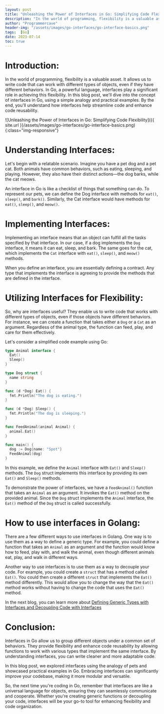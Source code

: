 ```yaml
---
layout: post
title: "Unleashing the Power of Interfaces in Go: Simplifying Code Flexibility"
description: "In the world of programming, flexibility is a valuable asset. It allows us to write code that can work with different types of objects, even if they have different behaviors. In Go, a powerful language, interfaces play a significant role in achieving this flexibility. In this blog post, we'll dive into the concept of interfaces in Go, using a simple analogy and practical examples. By the end, you'll understand how interfaces help streamline code and enhance code reusability."
author: "Programmercave"
header-img: "/assets/images/go-interfaces/go-interface-basics.png"
tags:  [Go]
date: 2023-07-14
toc: true
---
```

# Introduction:

In the world of programming, flexibility is a valuable asset. It allows us to write code that can work with different types of objects, even if they have different behaviors. In Go, a powerful language, interfaces play a significant role in achieving this flexibility. In this blog post, we'll dive into the concept of interfaces in Go, using a simple analogy and practical examples. By the end, you'll understand how interfaces help streamline code and enhance code reusability.

![Unleashing the Power of Interfaces in Go: Simplifying Code Flexibility]({{ site.url }}/assets/images/go-interfaces/go-interface-basics.png){:class="img-responsive"}

# Understanding Interfaces:

Let's begin with a relatable scenario. Imagine you have a pet dog and a pet cat. Both animals have common behaviors, such as eating, sleeping, and playing. However, they also have their distinct actions—the dog barks, while the cat meows.

An interface in Go is like a checklist of things that something can do. To represent our pets, we can define the Dog interface with methods for `eat()`, `sleep()`, and `bark()`. Similarly, the Cat interface would have methods for `eat()`, `sleep()`, and `meow()`.

# Implementing Interfaces:

Implementing an interface means that an object can fulfill all the tasks specified by that interface. In our case, if a dog implements the `Dog` interface, it means it can eat, sleep, and bark. The same goes for the cat, which implements the `Cat` interface with `eat()`, `sleep()`, and `meow()` methods.

When you define an interface, you are essentially defining a contract. Any type that implements the interface is agreeing to provide the methods that are defined in the interface.

# Utilizing Interfaces for Flexibility:

So, why are interfaces useful? They enable us to write code that works with different types of objects, even if those objects have different behaviors. For instance, we can create a function that takes either a `Dog` or a `Cat` as an argument. Regardless of the animal type, the function can feed, play, and care for them effectively.

Let's consider a simplified code example using Go:

```go
type Animal interface {
  Eat()
  Sleep()
}

type Dog struct {
  name string
}

func (d *Dog) Eat() {
  fmt.Println("The dog is eating.")
}

func (d *Dog) Sleep() {
  fmt.Println("The dog is sleeping.")
}

func FeedAnimal(animal Animal) {
  animal.Eat()
}

func main() {
  dog := Dog{name: "Spot"}
  FeedAnimal(dog)
}
```

In this example, we define the `Animal` interface with `Eat()` and `Sleep()` methods. The `Dog` struct implements this interface by providing its own `Eat()` and `Sleep()` methods.

To demonstrate the power of interfaces, we have a `FeedAnimal()` function that takes an `Animal` as an argument. It invokes the `Eat()` method on the provided animal. Since the `Dog` struct implements the `Animal` interface, the `Eat()` method of the `Dog` struct is called successfully.

# How to use interfaces in Golang:

There are a few different ways to use interfaces in Golang. One way is to use them as a way to define a generic type. For example, you could define a function that takes an `Animal` as an argument and the function would know how to feed, play with, and walk the animal, even though different animals eat, play, and walk in different ways.

Another way to use interfaces is to use them as a way to decouple your code. For example, you could create a `struct` that has a method called `Eat()`. You could then create a different `struct` that implements the `Eat()` method differently. This would allow you to change the way that the `Eat()` method works without having to change the code that uses the `Eat()` method.

In the next blog, you can learn more about [Defining Generic Types with Interfaces and Decoupling Code with Interfaces]({{site.url}}/blog/2023/07/15/Elevating-Code-Modularity-Harnessing-Interfaces-for-Generic-Types-and-Decoupling-in-Go)

# Conclusion:

Interfaces in Go allow us to group different objects under a common set of behaviors. They provide flexibility and enhance code reusability by allowing functions to work with various types that implement the same interface. By understanding interfaces, you can write cleaner and more adaptable code.

In this blog post, we explored interfaces using the analogy of pets and showcased practical examples in Go. Embracing interfaces can significantly improve your codebase, making it more modular and versatile.

So, the next time you're coding in Go, remember that interfaces are like a universal language for objects, ensuring they can seamlessly communicate and cooperate. Whether you're creating generic functions or decoupling your code, interfaces will be your go-to tool for enhancing flexibility and code organization.